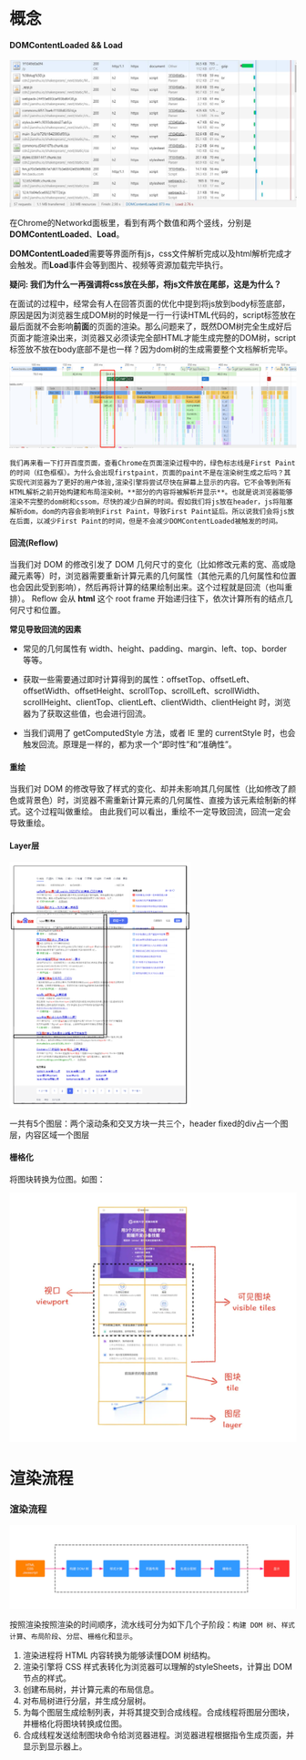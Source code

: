 # 概念

#### DOMContentLoaded && Load

![DOMContentLoaded](./img/DOMContentLoaded.jpg)



在Chrome的Networkd面板里，看到有两个数值和两个竖线，分别是**DOMContentLoaded**、**Load**。

**DOMContentLoaded**需要等界面所有js，css文件解析完成以及html解析完成才会触发。而**Load**事件会等到图片、视频等资源加载完毕执行。



**疑问: 我们为什么一再强调将css放在头部，将js文件放在尾部，这是为什么？** 

​	在面试的过程中，经常会有人在回答页面的优化中提到将js放到body标签底部，原因是因为浏览器生成DOM树的时候是一行一行读HTML代码的，script标签放在最后面就不会影响**前面**的页面的渲染。那么问题来了，既然DOM树完全生成好后页面才能渲染出来，浏览器又必须读完全部HTML才能生成完整的DOM树，script标签放不放在body底部不是也一样？因为dom树的生成需要整个文档解析完毕。 

![firstpaint](img/firstpaint.png)

 	我们再来看一下打开百度页面，查看Chrome在页面渲染过程中的，绿色标志线是First Paint的时间（红色框框）。为什么会出现firstpaint，页面的paint不是在渲染树生成之后吗？其实现代浏览器为了更好的用户体验,渲染引擎将尝试尽快在屏幕上显示的内容。它不会等到所有HTML解析之前开始构建和布局渲染树。**部分的内容将被解析并显示**。也就是说浏览器能够渲染不完整的dom树和cssom，尽快的减少白屏的时间。假如我们将js放在header，js将阻塞解析dom，dom的内容会影响到First Paint，导致First Paint延后。所以说我们会将js放在后面，以减少First Paint的时间，但是不会减少DOMContentLoaded被触发的时间。 



#### 回流(Reflow)

当我们对 DOM 的修改引发了 DOM 几何尺寸的变化（比如修改元素的宽、高或隐藏元素等）时，浏览器需要重新计算元素的几何属性（其他元素的几何属性和位置也会因此受到影响），然后再将计算的结果绘制出来。这个过程就是回流（也叫重排）。 Reflow 会从 **html** 这个 root frame 开始递归往下，依次计算所有的结点几何尺寸和位置。 

**常见导致回流的因素**

- 常见的几何属性有 width、height、padding、margin、left、top、border 等等。

- 获取一些需要通过即时计算得到的属性：offsetTop、offsetLeft、 offsetWidth、offsetHeight、scrollTop、scrollLeft、scrollWidth、scrollHeight、clientTop、clientLeft、clientWidth、clientHeight 时，浏览器为了获取这些值，也会进行回流。

- 当我们调用了 getComputedStyle 方法，或者 IE 里的 currentStyle 时，也会触发回流。原理是一样的，都为求一个“即时性”和“准确性”。



#### 重绘

当我们对 DOM 的修改导致了样式的变化、却并未影响其几何属性（比如修改了颜色或背景色）时，浏览器不需重新计算元素的几何属性、直接为该元素绘制新的样式。这个过程叫做重绘。 由此我们可以看出，重绘不一定导致回流，回流一定会导致重绘。



#### Layer层

<img src="img/baidu_layer.png" alt="百度主页图层" style="zoom:80%;" />

一共有5个图层：两个滚动条和交叉方块一共三个，header fixed的div占一个图层，内容区域一个图层



#### 栅格化

将图块转换为位图。如图：

<img src="img/栅格化.png" alt="栅格化" style="zoom:80%;" />



# 渲染流程

### 渲染流程
![浏览器渲染过程](img/浏览器渲染过程3.png)

按照渲染按照渲染的时间顺序，流水线可分为如下几个子阶段：`构建 DOM 树`、`样式计算`、`布局阶段`、`分层`、`栅格化`和`显示`。 

1. 渲染进程将 HTML 内容转换为能够读懂DOM 树结构。
2. 渲染引擎将 CSS 样式表转化为浏览器可以理解的styleSheets，计算出 DOM 节点的样式。
3. 创建布局树，并计算元素的布局信息。
4. 对布局树进行分层，并生成分层树。
5. 为每个图层生成绘制列表，并将其提交到合成线程。合成线程将图层分图块，并栅格化将图块转换成位图。
6. 合成线程发送绘制图块命令给浏览器进程。浏览器进程根据指令生成页面，并显示到显示器上。


